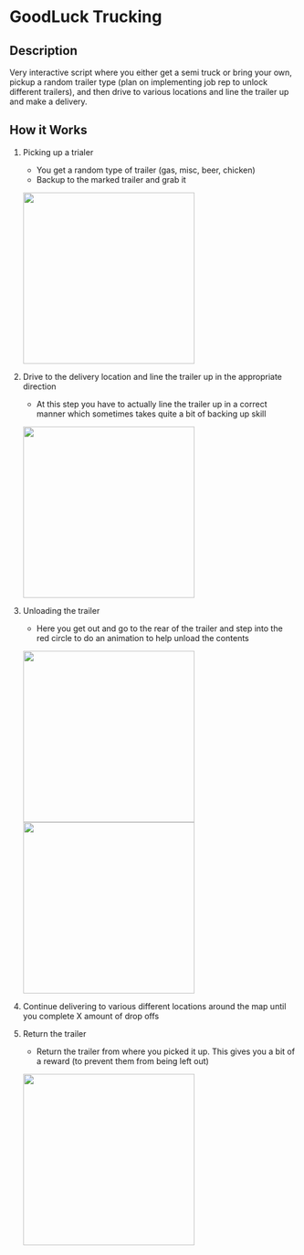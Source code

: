 # GoodLuck Trucking
## Description
Very interactive script where you either get a semi truck or bring your own, pickup a random trailer type (plan on implementing job rep to unlock different trailers), and then drive to various locations and line the trailer up and make a delivery.
## How it Works
1. Picking up a trialer
    - You get a random type of trailer (gas, misc, beer, chicken)
    - Backup to the marked trailer and grab it

    <img src="https://i.imgur.com/E1maJlh.jpg" height="300"></img>

2. Drive to the delivery location and line the trailer up in the appropriate direction
    - At this step you have to actually line the trailer up in a correct manner which sometimes takes quite a bit of backing up skill

    <img src="https://i.imgur.com/wuiqTnm.jpg" height="300"></img>

3. Unloading the trailer
    - Here you get out and go to the rear of the trailer and step into the red circle to do an animation to help unload the contents

    <img src="https://i.imgur.com/3PfE3T3.jpg" height="300"></img> <img src="https://i.imgur.com/e7LBa0j.jpg" height="300"></img>

4. Continue delivering to various different locations around the map until you complete X amount of drop offs

5. Return the trailer
    - Return the trailer from where you picked it up. This gives you a bit of a reward (to prevent them from being left out)

    <img src="https://i.imgur.com/47DFWgD.jpg" height="300"></img>
